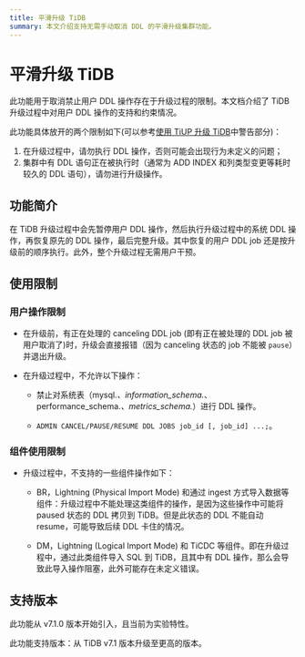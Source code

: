 ```yaml
---
title: 平滑升级 TiDB
summary: 本文介绍支持无需手动取消 DDL 的平滑升级集群功能。
---
```


# 平滑升级 TiDB

此功能用于取消禁止用户 DDL 操作存在于升级过程的限制。本文档介绍了 TiDB 升级过程中对用户 DDL 操作的支持和约束情况。

此功能具体放开的两个限制如下(可以参考[使用 TiUP 升级 TiDB](/upgrade-tidb-using-tiup.md#使用-tiup-升级-tidb)中警告部分)：

1. 在升级过程中，请勿执行 DDL 操作，否则可能会出现行为未定义的问题；
2. 集群中有 DDL 语句正在被执行时（通常为 ADD INDEX 和列类型变更等耗时较久的 DDL 语句），请勿进行升级操作。

## 功能简介

在 TiDB 升级过程中会先暂停用户 DDL 操作，然后执行升级过程中的系统 DDL 操作，再恢复原先的 DDL 操作，最后完整升级。其中恢复的用户 DDL job 还是按升级前的顺序执行。此外，整个升级过程无需用户干预。

## 使用限制

### 用户操作限制

* 在升级前，有正在处理的 canceling DDL job (即有正在被处理的 DDL job 被用户取消了)时，升级会直接报错（因为 canceling 状态的 job 不能被 `pause`）并退出升级。

* 在升级过程中，不允许以下操作：

  * 禁止对系统表（mysql.*、information_schema.*、performance_schema.*、metrics_schema.*）进行 DDL 操作。

  * `ADMIN CANCEL/PAUSE/RESUME DDL JOBS job_id [, job_id] ...;`。

### 组件使用限制

* 升级过程中，不支持的一些组件操作如下：

  * BR，Lightning (Physical Import Mode) 和通过 ingest 方式导入数据等组件：升级过程中不能处理这类组件的操作，是因为这些操作中可能将 paused 状态的 DDL 拷贝到 TiDB。但是此状态的 DDL 不能自动 resume，可能导致后续 DDL 卡住的情况。

  * DM，Lightning (Logical Import Mode) 和 TiCDC 等组件。即在升级过程中，通过此类组件导入 SQL 到 TiDB，且其中有 DDL 操作，那么会导致此导入操作阻塞，此外可能存在未定义错误。

## 支持版本

此功能从 v7.1.0 版本开始引入，且当前为实验特性。

此功能支持版本：从 TiDB v7.1 版本升级至更高的版本。